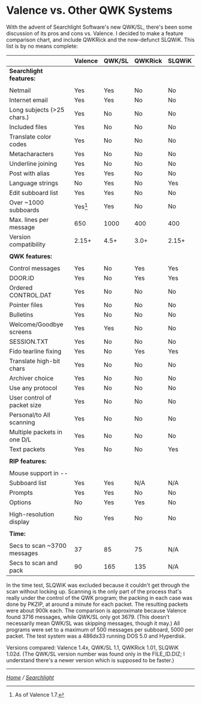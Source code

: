 Valence vs. Other QWK Systems
=============================

With the advent of Searchlight Software's new QWK/SL, there's been some
discussion of its pros and cons vs. Valence. I decided to make a feature
comparison chart, and include QWKRick and the now-defunct SLQWiK. This
list is by no means complete:

|                            | Valence | QWK/SL  | QWKRick | SLQWiK
| -------------------------- | ------- | ------- | ------- | ------
| **Searchlight features:**  |         |         |         |
|                            |         |         |         |
| Netmail                    |  Yes    |  Yes    |  No     |  No
| Internet email             |  Yes    |  Yes    |  No     |  No
| Long subjects (>25 chars.) |  Yes    |  No     |  No     |  No
| Included files             |  Yes    |  No     |  No     |  No
| Translate color codes      |  Yes    |  No     |  No     |  No
| Metacharacters             |  Yes    |  No     |  No     |  No
| Underline joining          |  Yes    |  No     |  No     |  No
| Post with alias            |  Yes    |  Yes    |  No     |  No
| Language strings           |  No     |  Yes    |  No     |  Yes
| Edit subboard list         |  Yes    |  Yes    |  No     |  No
| Over ~1000 subboards       |  Yes[^1]|  Yes    |  No     |  No
| Max. lines per message     |  650    |  1000   |  400    |  400
| Version compatibility      |  2.15+  |  4.5+   |  3.0+   |  2.15+
|                            |         |         |         |
| **QWK features:**          |         |         |         |
|                            |         |         |         |
| Control messages           |  Yes    |  No     |  Yes    |  Yes
| DOOR.ID                    |  Yes    |  No     |  Yes    |  Yes
| Ordered CONTROL.DAT        |  Yes    |  No     |  No     |  No
| Pointer files              |  Yes    |  No     |  No     |  No
| Bulletins                  |  Yes    |  No     |  No     |  No
| Welcome/Goodbye screens    |  Yes    |  Yes    |  No     |  No
| SESSION.TXT                |  Yes    |  No     |  No     |  No
| Fido tearline fixing       |  Yes    |  No     |  Yes    |  Yes
| Translate high-bit chars   |  Yes    |  No     |  No     |  No
| Archiver choice            |  Yes    |  No     |  No     |  No
| Use any protocol           |  Yes    |  No     |  No     |  No
| User control of packet size|  Yes    |  No     |  No     |  No
| Personal/to All scanning   |  Yes    |  No     |  No     |  No
| Multiple packets in one D/L|  Yes    |  No     |  No     |  No
| Text packets               |  Yes    |  No     |  No     |  Yes
|                            |         |         |         |
| **RIP features:**          |         |         |         |
|                            |         |         |         |
| Mouse support in --        |         |         |         |
|  Subboard list             |  Yes    |  Yes    |  N/A    |  N/A
|  Prompts                   |  Yes    |  Yes    |  No     |  No
|  Options                   |  No     |  Yes    |  Yes    |  No
|                            |         |         |         |
| High-resolution display    |  No     |  Yes    |  No     |  No
|                            |         |         |         |
| **Time:**                  |         |         |         |
|                            |         |         |         |
| Secs to scan ~3700 messages|  37     |  85     |  75     |  N/A
| Secs to scan and pack      |  90     |  165    |  135    |  N/A


In the time test, SLQWiK was excluded because it couldn't get through
the scan without locking up. Scanning is the only part of the process
that's really under the control of the QWK program; the packing in each
case was done by PKZIP, at around a minute for each packet. The
resulting packets were about 900k each. The comparison is approximate
because Valence found 3716 messages, while QWK/SL only got 3679. (This
doesn't necessarily mean QWK/SL was skipping messages, though it may.)
All programs were set to a maximum of 500 messages per subboard, 5000
per packet. The test system was a 486dx33 running DOS 5.0 and Hyperdisk.

Versions compared: Valence 1.4x, QWK/SL 1.1, QWKRick 1.01, SLQWiK 1.02d.
(The QWK/SL version number was found only in the FILE_ID.DIZ; I
understand there's a newer version which is supposed to be faster.)

[^1]: As of Valence 1.7.

---
*[Home](https://wmcbrine.com/) / [Searchlight](https://wmcbrine.com/sl/)*
